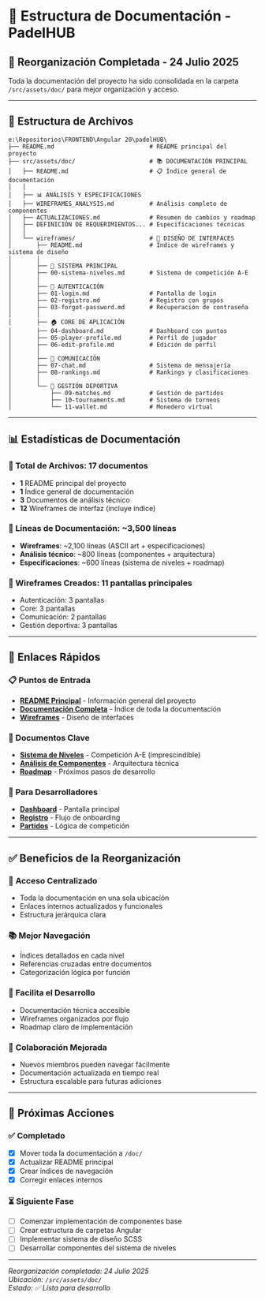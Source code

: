 # 📁 Estructura de Documentación - PadelHUB

## 🎯 Reorganización Completada - 24 Julio 2025

Toda la documentación del proyecto ha sido consolidada en la carpeta `/src/assets/doc/` para mejor organización y acceso.

---

## 📂 Estructura de Archivos

```
e:\Repositorios\FRONTEND\Angular 20\padelHUB\
├── README.md                           # README principal del proyecto
├── src/assets/doc/                     # 📚 DOCUMENTACIÓN PRINCIPAL
│   ├── README.md                       # 📋 Índice general de documentación  
│   │
│   ├── 📊 ANÁLISIS Y ESPECIFICACIONES
│   ├── WIREFRAMES_ANALYSIS.md          # Análisis completo de componentes
│   ├── ACTUALIZACIONES.md              # Resumen de cambios y roadmap
│   ├── DEFINICIÓN DE REQUERIMIENTOS... # Especificaciones técnicas
│   │
│   └── wireframes/                     # 🎨 DISEÑO DE INTERFACES
│       ├── README.md                   # Índice de wireframes y sistema de diseño
│       │
│       ├── 🎯 SISTEMA PRINCIPAL
│       ├── 00-sistema-niveles.md       # Sistema de competición A-E
│       │
│       ├── 🔐 AUTENTICACIÓN
│       ├── 01-login.md                 # Pantalla de login
│       ├── 02-registro.md              # Registro con grupos
│       ├── 03-forgot-password.md       # Recuperación de contraseña
│       │
│       ├── 🏠 CORE DE APLICACIÓN
│       ├── 04-dashboard.md             # Dashboard con puntos
│       ├── 05-player-profile.md        # Perfil de jugador
│       ├── 06-edit-profile.md          # Edición de perfil
│       │
│       ├── 💬 COMUNICACIÓN
│       ├── 07-chat.md                  # Sistema de mensajería
│       ├── 08-rankings.md              # Rankings y clasificaciones
│       │
│       └── 🎾 GESTIÓN DEPORTIVA
│           ├── 09-matches.md           # Gestión de partidos
│           ├── 10-tournaments.md       # Sistema de torneos
│           └── 11-wallet.md            # Monedero virtual
```

---

## 📊 Estadísticas de Documentación

### 📄 Total de Archivos: **17 documentos**
- **1** README principal del proyecto
- **1** Índice general de documentación  
- **3** Documentos de análisis técnico
- **12** Wireframes de interfaz (incluye índice)

### 📏 Líneas de Documentación: **~3,500 líneas**
- **Wireframes**: ~2,100 líneas (ASCII art + especificaciones)
- **Análisis técnico**: ~800 líneas (componentes + arquitectura)
- **Especificaciones**: ~600 líneas (sistema de niveles + roadmap)

### 🎨 Wireframes Creados: **11 pantallas principales**
- Autenticación: 3 pantallas
- Core: 3 pantallas  
- Comunicación: 2 pantallas
- Gestión deportiva: 3 pantallas

---

## 🔗 Enlaces Rápidos

### 📋 Puntos de Entrada
- **[README Principal](../../../README.md)** - Información general del proyecto
- **[Documentación Completa](./README.md)** - Índice de toda la documentación
- **[Wireframes](./wireframes/README.md)** - Diseño de interfaces

### 🎯 Documentos Clave
- **[Sistema de Niveles](./wireframes/00-sistema-niveles.md)** - Competición A-E (imprescindible)
- **[Análisis de Componentes](./WIREFRAMES_ANALYSIS.md)** - Arquitectura técnica
- **[Roadmap](./ACTUALIZACIONES.md)** - Próximos pasos de desarrollo

### 🚀 Para Desarrolladores
- **[Dashboard](./wireframes/04-dashboard.md)** - Pantalla principal
- **[Registro](./wireframes/02-registro.md)** - Flujo de onboarding
- **[Partidos](./wireframes/09-matches.md)** - Lógica de competición

---

## ✅ Beneficios de la Reorganización

### 🎯 **Acceso Centralizado**
- Toda la documentación en una sola ubicación
- Enlaces internos actualizados y funcionales
- Estructura jerárquica clara

### 📚 **Mejor Navegación**
- Índices detallados en cada nivel
- Referencias cruzadas entre documentos
- Categorización lógica por función

### 🔧 **Facilita el Desarrollo**
- Documentación técnica accesible
- Wireframes organizados por flujo
- Roadmap claro de implementación

### 🤝 **Colaboración Mejorada**
- Nuevos miembros pueden navegar fácilmente
- Documentación actualizada en tiempo real
- Estructura escalable para futuras adiciones

---

## 🔄 Próximas Acciones

### ✅ **Completado**
- [x] Mover toda la documentación a `/doc/`
- [x] Actualizar README principal
- [x] Crear índices de navegación
- [x] Corregir enlaces internos

### ⏳ **Siguiente Fase**
- [ ] Comenzar implementación de componentes base
- [ ] Crear estructura de carpetas Angular
- [ ] Implementar sistema de diseño SCSS
- [ ] Desarrollar componentes del sistema de niveles

---

*Reorganización completada: 24 Julio 2025*  
*Ubicación: `/src/assets/doc/`*  
*Estado: ✅ Lista para desarrollo*

